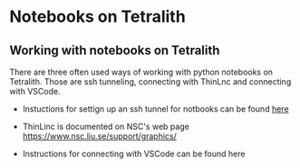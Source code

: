 # Notebooks on Tetralith

## Working with notebooks on Tetralith

There are three often used ways of working with python notebooks on Tetralith. Those are ssh tunneling, connecting with ThinLnc and connecting with VSCode.

* Instuctions for settign up an ssh tunnel for notbooks can be found [here](tunneling)

* ThinLinc is documented on NSC's web page <https://www.nsc.liu.se/support/graphics/>

* Instructions for connecting with VSCode can be found here



